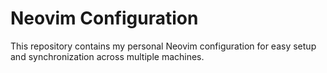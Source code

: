 # Neovim Configuration

This repository contains my personal Neovim configuration for easy setup and synchronization across multiple machines.

